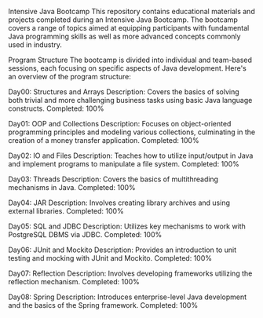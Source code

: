 Intensive Java Bootcamp
This repository contains educational materials and projects completed during an Intensive Java Bootcamp. The bootcamp covers a range of topics aimed at equipping participants with fundamental Java programming skills as well as more advanced concepts commonly used in industry.

Program Structure
The bootcamp is divided into individual and team-based sessions, each focusing on specific aspects of Java development. Here's an overview of the program structure:

Day00: Structures and Arrays
Description: Covers the basics of solving both trivial and more challenging business tasks using basic Java language constructs.
Completed: 100%

Day01: OOP and Collections
Description: Focuses on object-oriented programming principles and modeling various collections, culminating in the creation of a money transfer application.
Completed: 100%

Day02: IO and Files
Description: Teaches how to utilize input/output in Java and implement programs to manipulate a file system.
Completed: 100%

Day03: Threads
Description: Covers the basics of multithreading mechanisms in Java.
Completed: 100%

Day04: JAR
Description: Involves creating library archives and using external libraries.
Completed: 100%

Day05: SQL and JDBC
Description: Utilizes key mechanisms to work with PostgreSQL DBMS via JDBC.
Completed: 100%

Day06: JUnit and Mockito
Description: Provides an introduction to unit testing and mocking with JUnit and Mockito.
Completed: 100%

Day07: Reflection
Description: Involves developing frameworks utilizing the reflection mechanism.
Completed: 100%

Day08: Spring
Description: Introduces enterprise-level Java development and the basics of the Spring framework.
Completed: 100%
